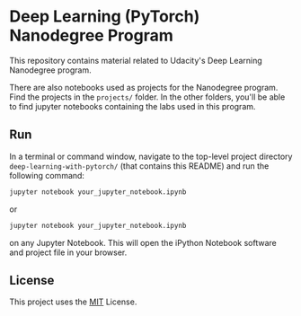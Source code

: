# Deep Learning (PyTorch) Nanodegree Program

This repository contains material related to Udacity's Deep Learning Nanodegree program.

There are also notebooks used as projects for the Nanodegree program. Find the projects in the ```projects/``` folder. In the other folders, you'll be able to find jupyter notebooks containing the labs used in this program.

## Run
In a terminal or command window, navigate to the top-level project directory `deep-learning-with-pytorch/` (that contains this README) and run the following command:

```bash
jupyter notebook your_jupyter_notebook.ipynb
```

or
```bash
jupyter notebook your_jupyter_notebook.ipynb
```

on any Jupyter Notebook.
This will open the iPython Notebook software and project file in your browser.

## License
This project uses the [MIT](https://choosealicense.com/licenses/mit/) License.